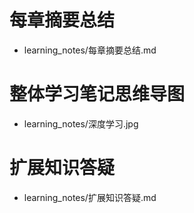 
# 每章摘要总结
+ learning_notes/每章摘要总结.md

# 整体学习笔记思维导图
+ learning_notes/深度学习.jpg

# 扩展知识答疑
+ learning_notes/扩展知识答疑.md

